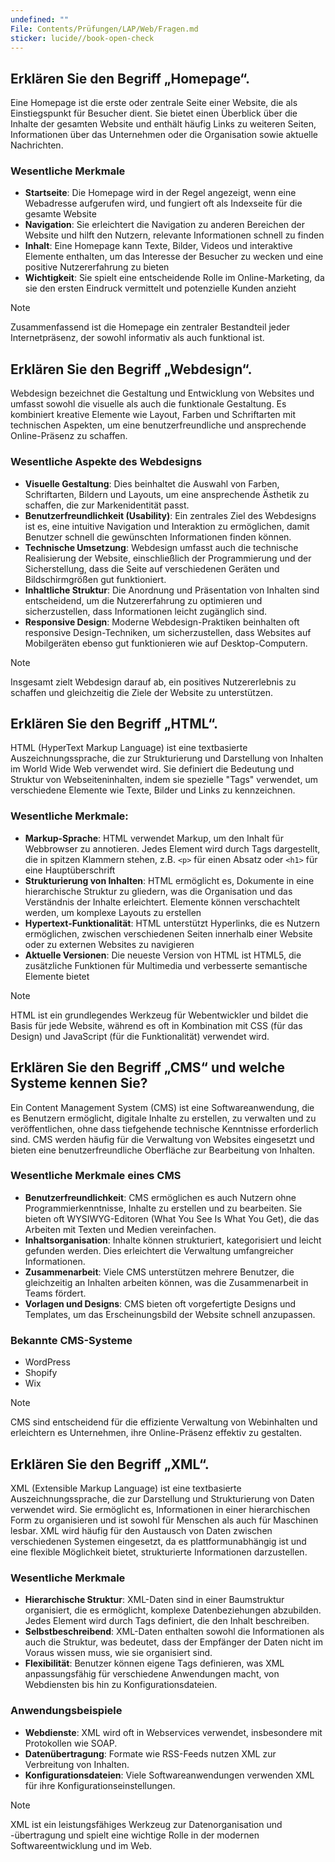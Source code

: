 ```yaml
---
undefined: ""
File: Contents/Prüfungen/LAP/Web/Fragen.md
sticker: lucide//book-open-check
---
```


## Erklären Sie den Begriff „Homepage“.

Eine Homepage ist die erste oder zentrale Seite einer Website, die als Einstiegspunkt für Besucher dient. Sie bietet einen Überblick über die Inhalte der gesamten Website und enthält häufig Links zu weiteren Seiten, Informationen über das Unternehmen oder die Organisation sowie aktuelle Nachrichten. 

### Wesentliche Merkmale

- **Startseite**: Die Homepage wird in der Regel angezeigt, wenn eine Webadresse aufgerufen wird, und fungiert oft als Indexseite für die gesamte Website
- **Navigation**: Sie erleichtert die Navigation zu anderen Bereichen der Website und hilft den Nutzern, relevante Informationen schnell zu finden
- **Inhalt**: Eine Homepage kann Texte, Bilder, Videos und interaktive Elemente enthalten, um das Interesse der Besucher zu wecken und eine positive Nutzererfahrung zu bieten
- **Wichtigkeit**: Sie spielt eine entscheidende Rolle im Online-Marketing, da sie den ersten Eindruck vermittelt und potenzielle Kunden anzieht

>[!note]
Zusammenfassend ist die Homepage ein zentraler Bestandteil jeder Internetpräsenz, der sowohl informativ als auch funktional ist.


## Erklären Sie den Begriff „Webdesign“.

Webdesign bezeichnet die Gestaltung und Entwicklung von Websites und umfasst sowohl die visuelle als auch die funktionale Gestaltung. Es kombiniert kreative Elemente wie Layout, Farben und Schriftarten mit technischen Aspekten, um eine benutzerfreundliche und ansprechende Online-Präsenz zu schaffen. 

### Wesentliche Aspekte des Webdesigns

- **Visuelle Gestaltung**: Dies beinhaltet die Auswahl von Farben, Schriftarten, Bildern und Layouts, um eine ansprechende Ästhetik zu schaffen, die zur Markenidentität passt. 
- **Benutzerfreundlichkeit (Usability)**: Ein zentrales Ziel des Webdesigns ist es, eine intuitive Navigation und Interaktion zu ermöglichen, damit Benutzer schnell die gewünschten Informationen finden können. 
- **Technische Umsetzung**: Webdesign umfasst auch die technische Realisierung der Website, einschließlich der Programmierung und der Sicherstellung, dass die Seite auf verschiedenen Geräten und Bildschirmgrößen gut funktioniert. 
- **Inhaltliche Struktur**: Die Anordnung und Präsentation von Inhalten sind entscheidend, um die Nutzererfahrung zu optimieren und sicherzustellen, dass Informationen leicht zugänglich sind. 
- **Responsive Design**: Moderne Webdesign-Praktiken beinhalten oft responsive Design-Techniken, um sicherzustellen, dass Websites auf Mobilgeräten ebenso gut funktionieren wie auf Desktop-Computern. 

>[!note]
Insgesamt zielt Webdesign darauf ab, ein positives Nutzererlebnis zu schaffen und gleichzeitig die Ziele der Website zu unterstützen.

## Erklären Sie den Begriff „HTML“.

HTML (HyperText Markup Language) ist eine textbasierte Auszeichnungssprache, die zur Strukturierung und Darstellung von Inhalten im World Wide Web verwendet wird. Sie definiert die Bedeutung und Struktur von Webseiteninhalten, indem sie spezielle "Tags" verwendet, um verschiedene Elemente wie Texte, Bilder und Links zu kennzeichnen. 

### Wesentliche Merkmale:

- **Markup-Sprache**: HTML verwendet Markup, um den Inhalt für Webbrowser zu annotieren. Jedes Element wird durch Tags dargestellt, die in spitzen Klammern stehen, z.B. `<p>` für einen Absatz oder `<h1>` für eine Hauptüberschrift
- **Strukturierung von Inhalten**: HTML ermöglicht es, Dokumente in eine hierarchische Struktur zu gliedern, was die Organisation und das Verständnis der Inhalte erleichtert. Elemente können verschachtelt werden, um komplexe Layouts zu erstellen
- **Hypertext-Funktionalität**: HTML unterstützt Hyperlinks, die es Nutzern ermöglichen, zwischen verschiedenen Seiten innerhalb einer Website oder zu externen Websites zu navigieren
- **Aktuelle Versionen**: Die neueste Version von HTML ist HTML5, die zusätzliche Funktionen für Multimedia und verbesserte semantische Elemente bietet

>[!note]
HTML ist ein grundlegendes Werkzeug für Webentwickler und bildet die Basis für jede Website, während es oft in Kombination mit CSS (für das Design) und JavaScript (für die Funktionalität) verwendet wird.

## Erklären Sie den Begriff „CMS“ und welche Systeme kennen Sie?

Ein Content Management System (CMS) ist eine Softwareanwendung, die es Benutzern ermöglicht, digitale Inhalte zu erstellen, zu verwalten und zu veröffentlichen, ohne dass tiefgehende technische Kenntnisse erforderlich sind. CMS werden häufig für die Verwaltung von Websites eingesetzt und bieten eine benutzerfreundliche Oberfläche zur Bearbeitung von Inhalten. 

### Wesentliche Merkmale eines CMS

- **Benutzerfreundlichkeit**: CMS ermöglichen es auch Nutzern ohne Programmierkenntnisse, Inhalte zu erstellen und zu bearbeiten. Sie bieten oft WYSIWYG-Editoren (What You See Is What You Get), die das Arbeiten mit Texten und Medien vereinfachen. 
- **Inhaltsorganisation**: Inhalte können strukturiert, kategorisiert und leicht gefunden werden. Dies erleichtert die Verwaltung umfangreicher Informationen. 
- **Zusammenarbeit**: Viele CMS unterstützen mehrere Benutzer, die gleichzeitig an Inhalten arbeiten können, was die Zusammenarbeit in Teams fördert. 
- **Vorlagen und Designs**: CMS bieten oft vorgefertigte Designs und Templates, um das Erscheinungsbild der Website schnell anzupassen. 

### Bekannte CMS-Systeme

- WordPress
- Shopify
- Wix

>[!note]
CMS sind entscheidend für die effiziente Verwaltung von Webinhalten und erleichtern es Unternehmen, ihre Online-Präsenz effektiv zu gestalten.

## Erklären Sie den Begriff „XML“. 

XML (Extensible Markup Language) ist eine textbasierte Auszeichnungssprache, die zur Darstellung und Strukturierung von Daten verwendet wird. Sie ermöglicht es, Informationen in einer hierarchischen Form zu organisieren und ist sowohl für Menschen als auch für Maschinen lesbar. XML wird häufig für den Austausch von Daten zwischen verschiedenen Systemen eingesetzt, da es plattformunabhängig ist und eine flexible Möglichkeit bietet, strukturierte Informationen darzustellen. 

### Wesentliche Merkmale

- **Hierarchische Struktur**: XML-Daten sind in einer Baumstruktur organisiert, die es ermöglicht, komplexe Datenbeziehungen abzubilden. Jedes Element wird durch Tags definiert, die den Inhalt beschreiben. 
- **Selbstbeschreibend**: XML-Daten enthalten sowohl die Informationen als auch die Struktur, was bedeutet, dass der Empfänger der Daten nicht im Voraus wissen muss, wie sie organisiert sind. 
- **Flexibilität**: Benutzer können eigene Tags definieren, was XML anpassungsfähig für verschiedene Anwendungen macht, von Webdiensten bis hin zu Konfigurationsdateien. 

### Anwendungsbeispiele

- **Webdienste**: XML wird oft in Webservices verwendet, insbesondere mit Protokollen wie SOAP.
- **Datenübertragung**: Formate wie RSS-Feeds nutzen XML zur Verbreitung von Inhalten.
- **Konfigurationsdateien**: Viele Softwareanwendungen verwenden XML für ihre Konfigurationseinstellungen.

>[!note]
XML ist ein leistungsfähiges Werkzeug zur Datenorganisation und -übertragung und spielt eine wichtige Rolle in der modernen Softwareentwicklung und im Web.
